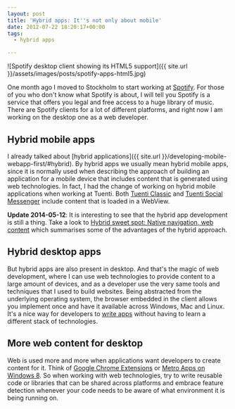 ```yaml
---
layout: post
title: 'Hybrid apps: It''s not only about mobile'
date: 2012-07-22 18:20:17+00:00
tags:
  - hybrid apps

---
```


![Spotify desktop client showing its HTML5 support]({{ site.url }}/assets/images/posts/spotify-apps-html5.jpg)

One month ago I moved to Stockholm to start working at [Spotify](http://www.spotify.com). For those of you who don't know what Spotify is about, I will tell you Spotify is a service that offers you legal and free access to a huge library of music. There are Spotify clients for a lot of different platforms, and right now I am working on the desktop one as a web developer.

## Hybrid mobile apps

I already talked about [hybrid applications]({{ site.url }}/developing-mobile-webapp-first/#hybrid). By hybrid apps we usually mean hybrid mobile apps, since it is normally used when describing the approach of building an application for a mobile device that includes content that is generated using web technologies. In fact, I had the change of working on hybrid mobile applications when working at Tuenti. Both [Tuenti Classic](https://play.google.com/store/apps/details?id=com.tuenti.android.client) and [Tuenti Social Messenger](https://play.google.com/store/apps/details?id=com.tuenti.messenger) include content that is loaded in a WebView.

**Update 2014-05-12**: It is interesting to see that the hybrid app development is still a thing. Take a look to [Hybrid sweet spot: Native navigation, web content](http://signalvnoise.com/posts/3743-hybrid-sweet-spot-native-navigation-web-content) which summarises some of the advantages of the hybrid approach.

## Hybrid desktop apps

But hybrid apps are also present in desktop. And that's the magic of web development, where I can use web technologies to provide content to a large amount of devices, and as a developer use the very same tools and techniques that I used to build websites. Being abstracted from the underlying operating system, the browser embedded in the client allows you implement once and have it available across Windows, Mac and Linux. It's a nice way for developers to [write apps](https://developer.spotify.com/technologies/apps/) without having to learn a different stack of technologies.

## More web content for desktop

Web is used more and more when applications want developers to create content for it. Think of [Google Chrome Extensions](https://chrome.google.com/webstore/category/extensions) or [Metro Apps on Windows 8](http://channel9.msdn.com/Events/BUILD/BUILD2011/APP-162T). So when working with web technologies, try to write reusable code or libraries that can be shared across platforms and embrace feature detection whenever your code needs to be aware of what environment it is being running on.
